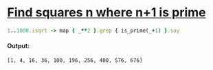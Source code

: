 [1]: https://rosettacode.org/wiki/Find_squares_n_where_n%2B1_is_prime

# [Find squares n where n+1 is prime][1]

```ruby
1..1000.isqrt -> map { _**2 }.grep { is_prime(_+1) }.say
```

#### Output:
```
[1, 4, 16, 36, 100, 196, 256, 400, 576, 676]
```
